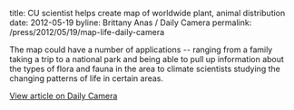 title: CU scientist helps create map of worldwide plant, animal distribution
date: 2012-05-19
byline: Brittany Anas / Daily Camera
permalink: /press/2012/05/19/map-life-daily-camera


The map could have a number of applications -- ranging from a family taking a trip to a national park and being able to pull up information about the types of flora and fauna in the area to climate scientists studying the changing patterns of life in certain areas.

[View article on Daily Camera](http://www.dailycamera.com/cu-news/ci_20662608/cu-scientist-helps-create-map-worldwide-plant-animal)
